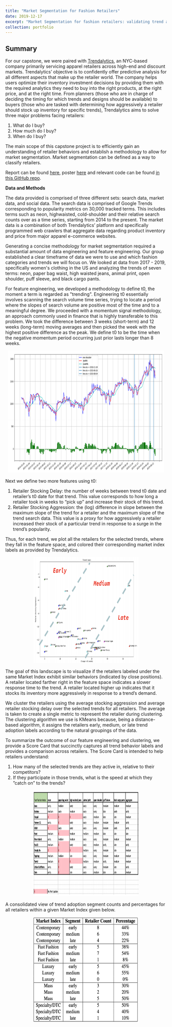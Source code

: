 ```yaml
---
title: "Market Segmentation for Fashion Retailers"
date: 2019-12-17
excerpt: "Market Segmentation for fashion retailers: validating trend adoption strategies.<br/><img src='/images/TrendalyticsScoreCard.png' style='width:395px;height:254px;'>"
collection: portfolio
---
```


## Summary

For our capstone, we were paired with [Trendalytics](https://www.trendalytics.co/), an NYC-based company primarily servicing apparel retailers across high-end and discount markets. Trendalytics’ objective is to confidently offer predictive analysis for all different aspects that make up the retailer world. The company helps users optimize their inventory investment decisions by providing them with the required analytics they need to buy into the right products, at the right price, and at the right time. From planners (those who are in charge of deciding the timing for which trends and designs should be available) to buyers (those who are tasked with determining how aggressively a retailer should stock up inventory for specific trends), Trendalytics aims to solve three major problems facing retailers:

1. What do I buy?
2. How much do I buy?
3. When do I buy?

The main scope of this capstone project is to efficiently gain an understanding of retailer behaviors and establish a methodology to allow for market segmentation. Market segmentation can be defined as a way to classify retailers.

Report can be found [here](https://github.com/zivschwartz/Trendalytics_Capstone/blob/master/Trendalytics_Capstone_Report.pdf), poster [here](https://github.com/zivschwartz/Trendalytics_Capstone/blob/master/Final%20Trendalytics%20Poster.pdf) and relevant code can be found [in this GitHub repo](https://github.com/zivschwartz/Trendalytics_Capstone).

**Data and Methods** 

The data provided is comprised of three different sets: search data, market data, and social data. The search data is comprised of Google Trends corresponding to popularity metrics on 30,000 tracked terms. This includes terms such as neon, highwaisted, cold-shoulder and their relative search counts over as a time series, starting from 2014 to the present. The market data is a combination of both Trendalytics’ platform and specifically programmed web crawlers that aggregate data regarding product inventory and price from major apparel e-commerce websites.

Generating a concise methodology for market segmentation required a substantial amount of data engineering and feature engineering. Our group established a clear timeframe of data we were to use and which fashion categories and trends we will focus on. We looked at data from 2017 - 2019, specifically women's clothing in the US and analyzing the trends of seven terms: neon, paper bag waist, high waisted jeans, animal print, open shoulder, puff sleeve, and black cargo pants.

For feature engineering, we developed a methodology to define t0, the moment a term is regarded as "trending". Engineering t0 essentially involves scanning the search volume time series, trying to locate a period where the slopes of search volume are positive most of the time and to a meaningful degree. We proceeded with a momentum signal methodology, an approach commonly used in finance that is highly transferable to this problem. We took the difference between 3 weeks (short-term) and 12 weeks (long-term) moving averages and then picked the week with the highest positive difference as the peak. We define t0 to be the time when the negative momentum period occurring just prior lasts longer than 8 weeks.

<p align="center">
  <img width="485.5" height="381" src="/images/Trendalyticst0.png">
</p>

Next we define two more features using t0:
1. Retailer Stocking Delay: the number of weeks between trend t0 date and retailer’s t0 date for that trend. This value corresponds to how long a retailer took in weeks to “pick up” and increase their stock of this trend.
2. Retailer Stocking Aggression: the (log) difference in slope between the maximum slope of the trend for a retailer and the maximum slope of the trend search data. This value is a proxy for how aggressively a retailer increased their stock of a particular trend in response to a surge in the trend’s popularity. 

Thus, for each trend, we plot all the retailers for the selected trends, where they fall in the feature space, and colored their corresponding market index labels as provided by Trendalytics.

<p align="center">
  <img width="330" height="330" src="/images/TrendalyticsEML.png">
</p>

The goal of this landscape is to visualize if the retailers labeled under the same Market Index exhibit similar behaviors (indicated by close positions). A retailer located farther right in the feature space indicates a slower response time to the trend. A retailer located higher up indicates that it stocks its inventory more aggressively in response to a trend’s demand.

We cluster the retailers using the average stocking aggression and average retailer stocking delay over the selected trends for all retailers. The average is taken to create a single metric to represent the retailer during clustering. The clustering algorithm we use is KMeans because, being a distance-based algorithm, it assigns the retailers early, medium, or late trend adoption labels according to the natural groupings of the data.

To summarize the outcome of our feature engineering and clustering, we provide a Score Card that succinctly captures all trend behavior labels and provides a comparison across retailers. The Score Card is intended to help retailers understand:
1. How many of the selected trends are they active in, relative to their competitors?
2. If they participate in those trends, what is the speed at which they ”catch on” to the trends?

<p align="center">
  <img width="330" height="330" src="/images/TrendalyticsScoreCard.png">
</p>

A consolidated view of trend adoption segment counts and percentages for all retailers within a given Market Index given below.

<p align="center">
  <img width="330" height="330" src="/images/TrendalyticsFinal.png">
</p>
